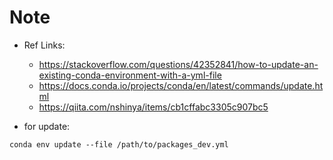 Note
=====

- Ref Links: 
    - https://stackoverflow.com/questions/42352841/how-to-update-an-existing-conda-environment-with-a-yml-file
    - https://docs.conda.io/projects/conda/en/latest/commands/update.html
    - https://qiita.com/nshinya/items/cb1cffabc3305c907bc5

- for update:

```
conda env update --file /path/to/packages_dev.yml
```

